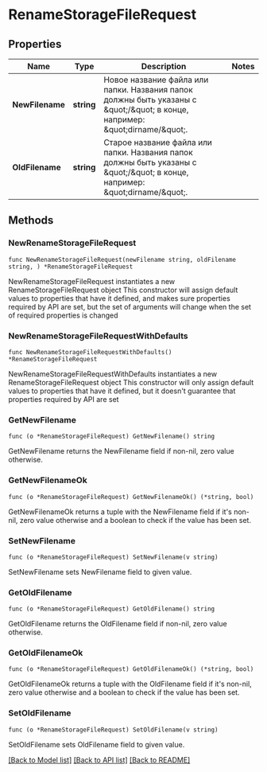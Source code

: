 # RenameStorageFileRequest

## Properties

Name | Type | Description | Notes
------------ | ------------- | ------------- | -------------
**NewFilename** | **string** | Новое название файла или папки. Названия папок должны быть указаны с \&quot;/\&quot; в конце, например: \&quot;dirname/\&quot;. | 
**OldFilename** | **string** | Старое название файла или папки. Названия папок должны быть указаны с \&quot;/\&quot; в конце, например: \&quot;dirname/\&quot;. | 

## Methods

### NewRenameStorageFileRequest

`func NewRenameStorageFileRequest(newFilename string, oldFilename string, ) *RenameStorageFileRequest`

NewRenameStorageFileRequest instantiates a new RenameStorageFileRequest object
This constructor will assign default values to properties that have it defined,
and makes sure properties required by API are set, but the set of arguments
will change when the set of required properties is changed

### NewRenameStorageFileRequestWithDefaults

`func NewRenameStorageFileRequestWithDefaults() *RenameStorageFileRequest`

NewRenameStorageFileRequestWithDefaults instantiates a new RenameStorageFileRequest object
This constructor will only assign default values to properties that have it defined,
but it doesn't guarantee that properties required by API are set

### GetNewFilename

`func (o *RenameStorageFileRequest) GetNewFilename() string`

GetNewFilename returns the NewFilename field if non-nil, zero value otherwise.

### GetNewFilenameOk

`func (o *RenameStorageFileRequest) GetNewFilenameOk() (*string, bool)`

GetNewFilenameOk returns a tuple with the NewFilename field if it's non-nil, zero value otherwise
and a boolean to check if the value has been set.

### SetNewFilename

`func (o *RenameStorageFileRequest) SetNewFilename(v string)`

SetNewFilename sets NewFilename field to given value.


### GetOldFilename

`func (o *RenameStorageFileRequest) GetOldFilename() string`

GetOldFilename returns the OldFilename field if non-nil, zero value otherwise.

### GetOldFilenameOk

`func (o *RenameStorageFileRequest) GetOldFilenameOk() (*string, bool)`

GetOldFilenameOk returns a tuple with the OldFilename field if it's non-nil, zero value otherwise
and a boolean to check if the value has been set.

### SetOldFilename

`func (o *RenameStorageFileRequest) SetOldFilename(v string)`

SetOldFilename sets OldFilename field to given value.



[[Back to Model list]](../README.md#documentation-for-models) [[Back to API list]](../README.md#documentation-for-api-endpoints) [[Back to README]](../README.md)


